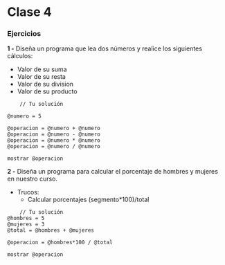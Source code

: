 # Clase 4

### Ejercicios

**1 -** Diseña un programa que lea dos números y realice los siguientes cálculos:




- Valor de su suma
- Valor de su resta
- Valor de su division
- Valor de su producto
```
    // Tu solución

@numero = 5

@operacion = @numero + @numero
@operacion = @numero - @numero
@operacion = @numero * @numero
@operacion = @numero / @numero

mostrar @operacion

```

**2 -** Diseña un programa para calcular el porcentaje de hombres y mujeres en nuestro curso.
- Trucos:
  - Calcular porcentajes (segmento*100)/total
```
    // Tu solución
@hombres = 5
@mujeres = 3
@total = @hombres + @mujeres

@operacion = @hombres*100 / @total

mostrar @operacion




```

